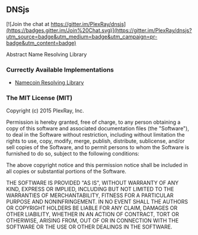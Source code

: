 ## DNSjs

[![Join the chat at https://gitter.im/PlexRay/dnsjs](https://badges.gitter.im/Join%20Chat.svg)](https://gitter.im/PlexRay/dnsjs?utm_source=badge&utm_medium=badge&utm_campaign=pr-badge&utm_content=badge)

Abstract Name Resolving Library

### Currectly Available Implementations

* [Namecoin Resolving Library](https://www.npmjs.com/package/nmcns)

### The MIT License (MIT)

Copyright (c) 2015 PlexRay, Inc.

Permission is hereby granted, free of charge, to any person obtaining a copy
of this software and associated documentation files (the "Software"), to deal
in the Software without restriction, including without limitation the rights
to use, copy, modify, merge, publish, distribute, sublicense, and/or sell
copies of the Software, and to permit persons to whom the Software is
furnished to do so, subject to the following conditions:

The above copyright notice and this permission notice shall be included in all
copies or substantial portions of the Software.

THE SOFTWARE IS PROVIDED "AS IS", WITHOUT WARRANTY OF ANY KIND, EXPRESS OR
IMPLIED, INCLUDING BUT NOT LIMITED TO THE WARRANTIES OF MERCHANTABILITY,
FITNESS FOR A PARTICULAR PURPOSE AND NONINFRINGEMENT. IN NO EVENT SHALL THE
AUTHORS OR COPYRIGHT HOLDERS BE LIABLE FOR ANY CLAIM, DAMAGES OR OTHER
LIABILITY, WHETHER IN AN ACTION OF CONTRACT, TORT OR OTHERWISE, ARISING FROM,
OUT OF OR IN CONNECTION WITH THE SOFTWARE OR THE USE OR OTHER DEALINGS IN THE
SOFTWARE.
